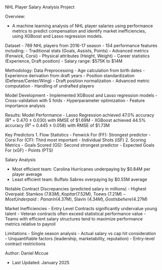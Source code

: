 NHL Player Salary Analysis Project

Overview:
 - A machine learning analysis of NHL player salaries using performance metrics to predict compensation and identify market inefficiencies, using XGBoost and Lasso regression models.

Dataset
	-	789 NHL players from 2016-17 season
	-	154 performance features including:
  	-	Traditional stats (Goals, Assists, Points)
  	-	Advanced metrics (Fenwick, Corsi)
  	-	Physical attributes (Height, Weight)
  	-	Career statistics (Experience, Draft position)
	-	Salary range: $575K to $14M

 
Methodology:
Data Preprocessing
	-	Age calculation from birth dates
	-	Experience derivation from draft years
	-	Position standardization (Defense/Center/Wing)
	-	Draft position normalization
	-	Advanced metric computation
	-	Handling of undrafted players

Model Development
	-	Implemented XGBoost and Lasso regression models
	-	Cross-validation with 5 folds
	-	Hyperparameter optimization
	-	Feature importance analysis


Results:
Model Performance
	-	Lasso Regression achieved 47.0% accuracy (R² = 0.470 ± 0.030) with RMSE of $1.69M
	-	XGBoost achieved 44.5% accuracy (R² = 0.445 ± 0.058) with RMSE of $1.73M

Key Predictors
	1.	Flow Statistics
		  - Fenwick For (FF): Strongest predictor
		  - Corsi For (CF): Third most important
		  - Individual Shots (iSF)
	2.	Scoring Metrics
		  - Goals Scored (GS): Second strongest predictor
		  - Expected Goals For (xGF)
		  - Points (PTS)

Salary Analysis
  - Most efficient team: Carolina Hurricanes underpaying by $0.84M per player average 
  - Least efficient team: Buffalo Sabres overpaying by $0.55M average

Notable Contract Discrepancies (predicted salary in millions)
	-	Highest Overpaid: Stamkos ($7.83M), Kopitar ($7.52M), Toews ($7.21M)
	-	Most Underpaid: Panarin ($4.37M), Slavin ($4.34M), Gostisbehere ($4.27M)

Market Inefficiencies
	-	Entry Level Contracts significantly undervalue young talent
	-	Veteran contracts often exceed statistical performance value
	-	Teams with efficient salary structures tend to maximize performance metrics relative to payroll

Limitations
	- Single season analysis
	- Actual salary vs cap hit consideration
	- Unquantifiable factors (leadership, marketability, reputation)
	- Entry-level contract restrictions


Author:
Daniel Mccue
 - Last Updated: January 2025
